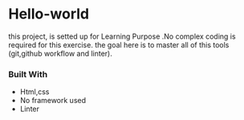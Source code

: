 # Hello-world
 this project, is setted up for Learning Purpose .No complex coding is required for this exercise. the goal here is to master all of this tools (git,github workflow and linter).

 ### Built With
 - Html,css
 - No framework used
 - Linter

